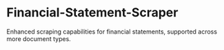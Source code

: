 # Financial-Statement-Scraper
Enhanced scraping capabilities for financial statements, supported across more document types.
